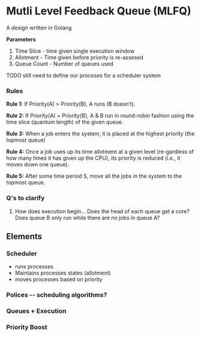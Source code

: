 # Mutli Level Feedback Queue (MLFQ)

A design written in Golang

<b> Parameters </b>

1. Time Slice - time given single execution window
1. Allotment - Time given before priority is re-assesed
1. Queue Count - Number of queues used

TODO
still need to define our proceses for a scheduler system

### Rules

**Rule 1:** If Priority(A) > Priority(B), A runs (B doesn’t).

**Rule 2:** If Priority(A) = Priority(B), A & B run in round-robin fashion using the time slice (quantum length) of the given queue.

**Rule 3:** When a job enters the system, it is placed at the highest priority (the topmost queue)

**Rule 4:** Once a job uses up its time allotment at a given level (re-gardless of how many times it has given up the CPU), its priority is reduced (i.e., it moves down one queue).

**Rule 5:** After some time period S, move all the jobs in the system to the topmost queue.

### Q's to clarify

1. How does execution begin... Does the head of each queue get a core? Does queue B only run while there are no jobs in queue A?

## Elements

### Scheduler

- runs processes
- Maintains processes states (allotment)
- moves processes based on priority

### Polices -- scheduling algorithms?

### Queues + Execution

### Priority Boost
